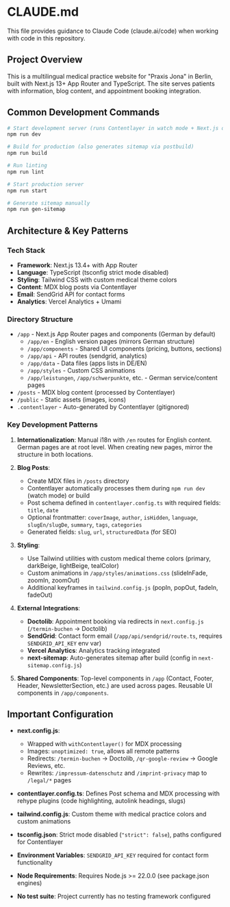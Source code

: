 # CLAUDE.md

This file provides guidance to Claude Code (claude.ai/code) when working with code in this repository.

## Project Overview

This is a multilingual medical practice website for "Praxis Jona" in Berlin, built with Next.js 13+ App Router and TypeScript. The site serves patients with information, blog content, and appointment booking integration.

## Common Development Commands

```bash
# Start development server (runs Contentlayer in watch mode + Next.js dev server)
npm run dev

# Build for production (also generates sitemap via postbuild)
npm run build

# Run linting
npm run lint

# Start production server
npm run start

# Generate sitemap manually
npm run gen-sitemap
```

## Architecture & Key Patterns

### Tech Stack
- **Framework**: Next.js 13.4+ with App Router
- **Language**: TypeScript (tsconfig strict mode disabled)
- **Styling**: Tailwind CSS with custom medical theme colors
- **Content**: MDX blog posts via Contentlayer
- **Email**: SendGrid API for contact forms
- **Analytics**: Vercel Analytics + Umami

### Directory Structure
- `/app` - Next.js App Router pages and components (German by default)
  - `/app/en` - English version pages (mirrors German structure)
  - `/app/components` - Shared UI components (pricing, buttons, sections)
  - `/app/api` - API routes (sendgrid, analytics)
  - `/app/data` - Data files (apps lists in DE/EN)
  - `/app/styles` - Custom CSS animations
  - `/app/leistungen`, `/app/schwerpunkte`, etc. - German service/content pages
- `/posts` - MDX blog content (processed by Contentlayer)
- `/public` - Static assets (images, icons)
- `.contentlayer` - Auto-generated by Contentlayer (gitignored)

### Key Development Patterns

1. **Internationalization**: Manual i18n with `/en` routes for English content. German pages are at root level. When creating new pages, mirror the structure in both locations.

2. **Blog Posts**:
   - Create MDX files in `/posts` directory
   - Contentlayer automatically processes them during `npm run dev` (watch mode) or build
   - Post schema defined in `contentlayer.config.ts` with required fields: `title`, `date`
   - Optional frontmatter: `coverImage`, `author`, `isHidden`, `language`, `slugEn/slugDe`, `summary`, `tags`, `categories`
   - Generated fields: `slug`, `url`, `structuredData` (for SEO)

3. **Styling**:
   - Use Tailwind utilities with custom medical theme colors (primary, darkBeige, lightBeige, tealColor)
   - Custom animations in `/app/styles/animations.css` (slideInFade, zoomIn, zoomOut)
   - Additional keyframes in `tailwind.config.js` (popIn, popOut, fadeIn, fadeOut)

4. **External Integrations**:
   - **Doctolib**: Appointment booking via redirects in `next.config.js` (`/termin-buchen` → Doctolib)
   - **SendGrid**: Contact form email (`/app/api/sendgrid/route.ts`, requires `SENDGRID_API_KEY` env var)
   - **Vercel Analytics**: Analytics tracking integrated
   - **next-sitemap**: Auto-generates sitemap after build (config in `next-sitemap.config.js`)

5. **Shared Components**: Top-level components in `/app` (Contact, Footer, Header, NewsletterSection, etc.) are used across pages. Reusable UI components in `/app/components`.

## Important Configuration

- **next.config.js**:
  - Wrapped with `withContentlayer()` for MDX processing
  - Images: `unoptimized: true`, allows all remote patterns
  - Redirects: `/termin-buchen` → Doctolib, `/qr-google-review` → Google Reviews, etc.
  - Rewrites: `/impressum-datenschutz` and `/imprint-privacy` map to `/legal/*` pages

- **contentlayer.config.ts**: Defines Post schema and MDX processing with rehype plugins (code highlighting, autolink headings, slugs)

- **tailwind.config.js**: Custom theme with medical practice colors and custom animations

- **tsconfig.json**: Strict mode disabled (`"strict": false`), paths configured for Contentlayer

- **Environment Variables**: `SENDGRID_API_KEY` required for contact form functionality

- **Node Requirements**: Requires Node.js >= 22.0.0 (see package.json engines)

- **No test suite**: Project currently has no testing framework configured